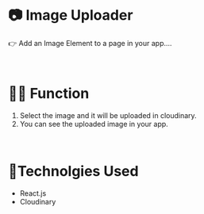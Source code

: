 <h1>📷 Image Uploader</h1>
<p>👉 Add an Image Element to a page in your app....</p>
<br>
<h1>👩‍💻 Function</h1>
<ol>
  <li>Select the image and it will be uploaded in cloudinary.</li>
  <li>You can see the uploaded image in your app.</li>
</ol>
<br>
<h1>📱Technolgies Used</h1>
<ul>
  <li>React.js</li>
  <li>Cloudinary</li>
</ul>
